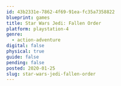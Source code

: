 ```yaml
---
id: 43b2331e-7862-4f69-91ea-fc35a7358822
blueprint: games
title: Star Wars Jedi: Fallen Order
platform: playstation-4
genre:
  - action-adventure
digital: false
physical: true
guide: false
pending: false
posted: 2020-01-25
slug: star-wars-jedi-fallen-order
---
```


